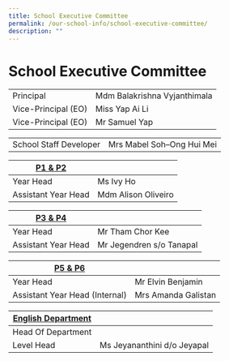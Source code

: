 ```yaml
---
title: School Executive Committee
permalink: /our-school-info/school-executive-committee/
description: ""
---
```

# School Executive Committee

|                     |                              |
|---------------------|------------------------------|
| Principal           | Mdm Balakrishna Vyjanthimala |
| Vice-Principal (EO) | Miss Yap Ai Li               |
| Vice-Principal (EO) | Mr Samuel Yap                |

|                        |                           |
|------------------------|---------------------------|
| School Staff Developer | Mrs Mabel Soh–Ong Hui Mei |

|    <u>P1 & P2</u>                |                     |
|---------------------|---------------------|
| Year Head           | Ms Ivy Ho           |
| Assistant Year Head | Mdm Alison Oliveiro |

|    <u>P3 & P4</u>                |                     |
|---------------------|---------------------|
| Year Head           | Mr Tham Chor Kee           |
| Assistant Year Head | Mr Jegendren s/o Tanapal |

|    <u>P5 & P6</u>                |                     |
|--------------------------------|---------------------|
| Year Head                      | Mr Elvin Benjamin   |
| Assistant Year Head (Internal) | Mrs Amanda Galistan |

| <u>English Department</u>  |                              |
|---------------------|------------------------------|
| Head Of Department  |                              |
| Level Head          | Ms Jeyananthini d/o Jeyapal  |